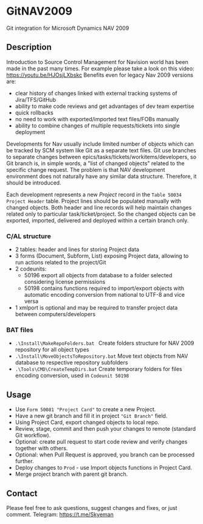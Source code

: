 # GitNAV2009
Git integration for Microsoft Dynamics NAV 2009

## Description
Introduction to Source Control Management for Navision world has been made in the past many times. For example please take a look on this video: https://youtu.be/HJOsjLXbskc Benefits even for legacy Nav 2009 versions are:
 - clear history of changes linked with external tracking systems of Jira/TFS/GitHub
 - ability to make code reviews and get advantages of dev team expertise
 - quick rollbacks
 - no need to work with exported/imported text files/FOBs manually
 - ability to combine changes of multiple requests/tickets into single deployment

Developments for Nav usually include limited number of objects which can be tracked by SCM system like Git as a separate text files. Git use branches to separate changes between epics/tasks/tickets/workitems/developers, so Git branch is, in simple words, a "list of changed objects" related to the specific change request. The problem is that NAV development environment does not naturally have any similar data structure. Therefore, it should be introduced. 

Each development represents a new *Project* record in the `Table 50034 Project Header` table. Project lines should be populated manually with changed objects. Both header and line records will help maintain changes related only to particular task/ticket/project. So the changed objects can be exported, imported, delivered and deployed within a certain branch only.

### C/AL structure
 - 2 tables: header and lines for storing Project data
 - 3 forms (Document, Subform, List) exposing Project data, allowing to run actions related to the project/Git
 - 2 codeunits: 
   - 50196 export all objects from database to a folder selected considering license permissions
   - 50198 contains functions required to import/export objects with automatic encoding conversion from national to UTF-8 and vice versa
 - 1 xmlport is optional and may be required to transfer project data between computers/developers

### BAT files
 - `.\Install\MakeRepoFolders.bat ` Create folders structure for NAV 2009 repository for all object types
 - `.\Install\MoveObjectsToRepository.bat` Move text objects from NAV database to respective repository subfolders
 - `.\Tools\CMD\CreateTempDirs.bat` Create temporary folders for files encoding conversion, used in `Codeunit 50198`
 
## Usage
- Use `Form 50081 "Project Card"` to create a new Project.
- Have a new git branch and fill it in project `"Git Branch"` field.
- Using Project Card, export changed objects to local repo.
- Review, stage, commit and then push your changes to remote (standard Git workflow).
- Optional: create pull request to start code review and verify changes together with others.
- Optional: when Pull Request is approved, you branch can be processed further.
- Deploy changes to `Prod` - use Import objects functions in Project Card.
- Merge project branch with parent git branch.

## Contact
Please feel free to ask questions, suggest changes and fixes, or just comment.
Telegram: https://t.me/Skyeman
